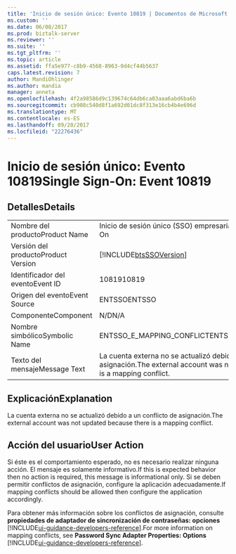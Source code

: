 ```yaml
---
title: 'Inicio de sesión único: Evento 10819 | Documentos de Microsoft'
ms.custom: ''
ms.date: 06/08/2017
ms.prod: biztalk-server
ms.reviewer: ''
ms.suite: ''
ms.tgt_pltfrm: ''
ms.topic: article
ms.assetid: ffa5e977-c8b9-4568-8963-0d4cf44b5637
caps.latest.revision: 7
author: MandiOhlinger
ms.author: mandia
manager: anneta
ms.openlocfilehash: 4f2a98586d9c139674c64db6ca03aaa6abd6ba6b
ms.sourcegitcommit: cb908c540d8f1a692d01dc8f313e16cb4b4e696d
ms.translationtype: MT
ms.contentlocale: es-ES
ms.lasthandoff: 09/20/2017
ms.locfileid: "22276436"
---
```

# <a name="single-sign-on-event-10819"></a><span data-ttu-id="3e4f5-102">Inicio de sesión único: Evento 10819</span><span class="sxs-lookup"><span data-stu-id="3e4f5-102">Single Sign-On: Event 10819</span></span>
## <a name="details"></a><span data-ttu-id="3e4f5-103">Detalles</span><span class="sxs-lookup"><span data-stu-id="3e4f5-103">Details</span></span>  
  
|||  
|-|-|  
|<span data-ttu-id="3e4f5-104">Nombre del producto</span><span class="sxs-lookup"><span data-stu-id="3e4f5-104">Product Name</span></span>|<span data-ttu-id="3e4f5-105">Inicio de sesión único (SSO) empresarial</span><span class="sxs-lookup"><span data-stu-id="3e4f5-105">Enterprise Single Sign-On</span></span>|  
|<span data-ttu-id="3e4f5-106">Versión del producto</span><span class="sxs-lookup"><span data-stu-id="3e4f5-106">Product Version</span></span>|[!INCLUDE[btsSSOVersion](../includes/btsssoversion-md.md)]|  
|<span data-ttu-id="3e4f5-107">Identificador del evento</span><span class="sxs-lookup"><span data-stu-id="3e4f5-107">Event ID</span></span>|<span data-ttu-id="3e4f5-108">10819</span><span class="sxs-lookup"><span data-stu-id="3e4f5-108">10819</span></span>|  
|<span data-ttu-id="3e4f5-109">Origen del evento</span><span class="sxs-lookup"><span data-stu-id="3e4f5-109">Event Source</span></span>|<span data-ttu-id="3e4f5-110">ENTSSO</span><span class="sxs-lookup"><span data-stu-id="3e4f5-110">ENTSSO</span></span>|  
|<span data-ttu-id="3e4f5-111">Componente</span><span class="sxs-lookup"><span data-stu-id="3e4f5-111">Component</span></span>|<span data-ttu-id="3e4f5-112">N/D</span><span class="sxs-lookup"><span data-stu-id="3e4f5-112">N/A</span></span>|  
|<span data-ttu-id="3e4f5-113">Nombre simbólico</span><span class="sxs-lookup"><span data-stu-id="3e4f5-113">Symbolic Name</span></span>|<span data-ttu-id="3e4f5-114">ENTSSO_E_MAPPING_CONFLICT</span><span class="sxs-lookup"><span data-stu-id="3e4f5-114">ENTSSO_E_MAPPING_CONFLICT</span></span>|  
|<span data-ttu-id="3e4f5-115">Texto del mensaje</span><span class="sxs-lookup"><span data-stu-id="3e4f5-115">Message Text</span></span>|<span data-ttu-id="3e4f5-116">La cuenta externa no se actualizó debido a un conflicto de asignación.</span><span class="sxs-lookup"><span data-stu-id="3e4f5-116">The external account was not updated because there is a mapping conflict.</span></span>|  
  
## <a name="explanation"></a><span data-ttu-id="3e4f5-117">Explicación</span><span class="sxs-lookup"><span data-stu-id="3e4f5-117">Explanation</span></span>  
 <span data-ttu-id="3e4f5-118">La cuenta externa no se actualizó debido a un conflicto de asignación.</span><span class="sxs-lookup"><span data-stu-id="3e4f5-118">The external account was not updated because there is a mapping conflict.</span></span>  
  
## <a name="user-action"></a><span data-ttu-id="3e4f5-119">Acción del usuario</span><span class="sxs-lookup"><span data-stu-id="3e4f5-119">User Action</span></span>  
 <span data-ttu-id="3e4f5-120">Si éste es el comportamiento esperado, no es necesario realizar ninguna acción. El mensaje es solamente informativo.</span><span class="sxs-lookup"><span data-stu-id="3e4f5-120">If this is expected behavior then no action is required, this message is informational only.</span></span> <span data-ttu-id="3e4f5-121">Si se deben permitir conflictos de asignación, configure la aplicación adecuadamente.</span><span class="sxs-lookup"><span data-stu-id="3e4f5-121">If mapping conflicts should be allowed then configure the application accordingly.</span></span>  
  
 <span data-ttu-id="3e4f5-122">Para obtener más información sobre los conflictos de asignación, consulte **propiedades de adaptador de sincronización de contraseñas: opciones** [!INCLUDE[ui-guidance-developers-reference](../includes/ui-guidance-developers-reference.md)].</span><span class="sxs-lookup"><span data-stu-id="3e4f5-122">For more information on mapping conflicts, see **Password Sync Adapter Properties: Options** [!INCLUDE[ui-guidance-developers-reference](../includes/ui-guidance-developers-reference.md)].</span></span>
